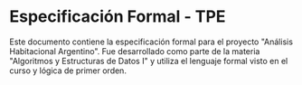 # Especificación Formal - TPE

Este documento contiene la especificación formal para el proyecto "Análisis Habitacional Argentino". Fue desarrollado como parte de la materia "Algoritmos y Estructuras de Datos I" y utiliza el lenguaje formal visto en el curso y lógica de primer orden.
